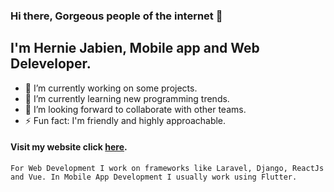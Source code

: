### Hi there, Gorgeous people of the internet 👋
## I'm Hernie Jabien, Mobile app and Web Deleveloper. 

<!--
**herndev/herndev** is a ✨ _special_ ✨ repository because its `README.md` (this file) appears on your GitHub profile.

Here are some ideas to get you started:
-->

- 🔭 I’m currently working on some projects.
- 🌱 I’m currently learning new programming trends.
- 👯 I’m looking forward to collaborate with other teams.
- ⚡ Fun fact: I'm friendly and highly approachable.

#### Visit my website click [here](https://herniedev.codes).
```
For Web Development I work on frameworks like Laravel, Django, ReactJs and Vue. In Mobile App Development I usually work using Flutter.
```

